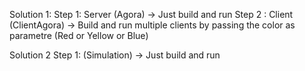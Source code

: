 Solution 1:
Step 1: Server (Agora) -> Just build and run
Step 2 : Client (ClientAgora) -> Build and run multiple clients by passing the color as parametre (Red or Yellow or Blue)

Solution 2
Step 1: (Simulation) -> Just build and run
